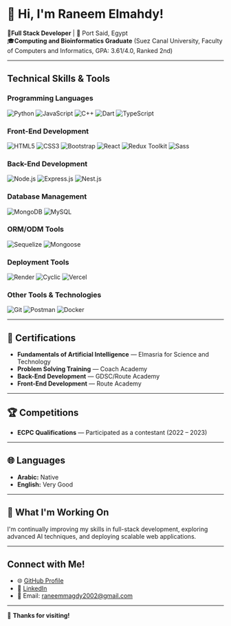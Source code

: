 # 👋 Hi, I'm Raneem Elmahdy!

🌟**Full Stack Developer** | 📍 Port Said, Egypt  
🎓**Computing and Bioinformatics Graduate** (Suez Canal University, Faculty of Computers and Informatics, GPA: 3.61/4.0, Ranked 2nd)

---

## Technical Skills & Tools

### **Programming Languages**
![Python](https://img.shields.io/badge/Python-3776AB?style=for-the-badge&logo=python&logoColor=white)
![JavaScript](https://img.shields.io/badge/JavaScript-F7DF1E?style=for-the-badge&logo=javascript&logoColor=black)
![C++](https://img.shields.io/badge/C++-00599C?style=for-the-badge&logo=cplusplus&logoColor=white)
![Dart](https://img.shields.io/badge/Dart-0175C2?style=for-the-badge&logo=dart&logoColor=white)
![TypeScript](https://img.shields.io/badge/TypeScript-3178C6?style=for-the-badge&logo=typescript&logoColor=white)

### **Front-End Development**
![HTML5](https://img.shields.io/badge/HTML5-E34F26?style=for-the-badge&logo=html5&logoColor=white)
![CSS3](https://img.shields.io/badge/CSS3-1572B6?style=for-the-badge&logo=css3&logoColor=white)
![Bootstrap](https://img.shields.io/badge/Bootstrap-563D7C?style=for-the-badge&logo=bootstrap&logoColor=white)
![React](https://img.shields.io/badge/React-61DAFB?style=for-the-badge&logo=react&logoColor=black)
![Redux Toolkit](https://img.shields.io/badge/Redux_Toolkit-764ABC?style=for-the-badge&logo=redux&logoColor=white)
![Sass](https://img.shields.io/badge/Sass-CC6699?style=for-the-badge&logo=sass&logoColor=white)

### **Back-End Development**
![Node.js](https://img.shields.io/badge/Node.js-339933?style=for-the-badge&logo=nodedotjs&logoColor=white)
![Express.js](https://img.shields.io/badge/Express.js-000000?style=for-the-badge&logo=express&logoColor=white)
![Nest.js](https://img.shields.io/badge/Nest.js-E0234E?style=for-the-badge&logo=nestjs&logoColor=white)

### **Database Management**
![MongoDB](https://img.shields.io/badge/MongoDB-47A248?style=for-the-badge&logo=mongodb&logoColor=white)
![MySQL](https://img.shields.io/badge/MySQL-4479A1?style=for-the-badge&logo=mysql&logoColor=white)

### **ORM/ODM Tools**
![Sequelize](https://img.shields.io/badge/Sequelize-52B0E7?style=for-the-badge&logo=sequelize&logoColor=white)
![Mongoose](https://img.shields.io/badge/Mongoose-880000?style=for-the-badge&logo=mongoose&logoColor=white)

### **Deployment Tools**
![Render](https://img.shields.io/badge/Render-0466C8?style=for-the-badge&logo=render&logoColor=white) ![Cyclic](https://img.shields.io/badge/Cyclic-0A1F44?style=for-the-badge&logo=cyclic&logoColor=white) ![Vercel](https://img.shields.io/badge/Vercel-000000?style=for-the-badge&logo=vercel&logoColor=white)


### **Other Tools & Technologies**
![Git](https://img.shields.io/badge/Git-F05032?style=for-the-badge&logo=git&logoColor=white)
![Postman](https://img.shields.io/badge/Postman-FF6C37?style=for-the-badge&logo=postman&logoColor=white)
![Docker](https://img.shields.io/badge/Docker-2496ED?style=for-the-badge&logo=docker&logoColor=white)

---

## 📜 Certifications

- **Fundamentals of Artificial Intelligence** — Elmasria for Science and Technology
- **Problem Solving Training** — Coach Academy
- **Back-End Development** — GDSC/Route Academy
- **Front-End Development** — Route Academy
---

## 🏆 Competitions

- **ECPC Qualifications** — Participated as a contestant (2022 – 2023)
  
---

## 🌐 Languages

- **Arabic:** Native
- **English:** Very Good

---
## 🎯 What I'm Working On
I'm continually improving my skills in full-stack development, exploring advanced AI techniques, and deploying scalable web applications.

---
##  Connect with Me!
- 🌐 [GitHub Profile](https://github.com/raneemmagdy)
- 🔗 [LinkedIn](https://www.linkedin.com/in/raneem-elmahdy-56495b2a4)
- 💬 Email: raneemmagdy2002@gmail.com


---

🙌 **Thanks for visiting!**

